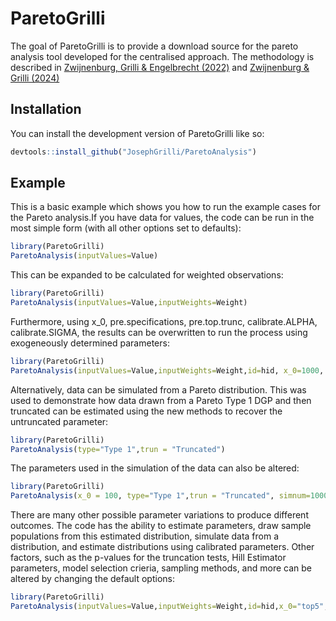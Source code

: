 
# ParetoGrilli

<!-- badges: start -->
<!-- badges: end -->

The goal of ParetoGrilli is to provide a download source for the pareto analysis tool developed for the centralised approach. The methodology is described in [Zwijnenburg, Grilli & Engelbrecht (2022)](https://iariw.org/wp-content/uploads/2022/07/Jorret-Joseph-Pao-IARIW-2022.pdf) and [Zwijnenburg & Grilli (2024)](https://iariw.org/wp-content/uploads/2024/08/Draft_1_1_JZ3.pdf)

## Installation

You can install the development version of ParetoGrilli like so:

``` r
devtools::install_github("JosephGrilli/ParetoAnalysis")
```

## Example

This is a basic example which shows you how to run the example cases for the Pareto analysis.If you have data for values, the code can be run in the most simple form (with all other options set to defaults):

``` r
library(ParetoGrilli)
ParetoAnalysis(inputValues=Value)
```

This can be expanded to be calculated for weighted observations:

``` r
library(ParetoGrilli)
ParetoAnalysis(inputValues=Value,inputWeights=Weight)
```

Furthermore, using x_0, pre.specifications, pre.top.trunc, calibrate.ALPHA, calibrate.SIGMA, the results can be overwritten to run the process using exogeneously determined parameters:

``` r
library(ParetoGrilli)
ParetoAnalysis(inputValues=Value,inputWeights=Weight,id=hid, x_0=1000, pre.specification="Generalized", pre.top.trunc="TRUE", calibrate.ALPHA=1.8,calibrate.SIGMA=1.2)
```


Alternatively, data can be simulated from a Pareto distribution. This was used to demonstrate how data drawn from a Pareto Type 1 DGP and then truncated can be estimated using the new methods to recover the untruncated parameter:

``` r
library(ParetoGrilli)
ParetoAnalysis(type="Type 1",trun = "Truncated")
```

The parameters used in the simulation of the data can also be altered:

``` r
library(ParetoGrilli)
ParetoAnalysis(x_0 = 100, type="Type 1",trun = "Truncated", simnum=10000, upperT = 0.85, lowerT=0.15,sim.ALPHA=1.8,sim.SIGMA=1.2)
```

There are many other possible parameter variations to produce different outcomes. The code has the ability to estimate parameters, draw sample populations from this estimated distribution, simulate data from a distribution, and estimate distributions using calibrated parameters. Other factors, such as the p-values for the truncation tests, Hill Estimator parameters, model selection crieria, sampling methods, and more can be altered by changing the default options:

``` r
library(ParetoGrilli)
ParetoAnalysis(inputValues=Value,inputWeights=Weight,id=hid,x_0="top5",method="Synths", graphs=TRUE, ksp=0.05, ttp = 0.05, HillEstimator=1, OptimSearch="Local", Sampling="Inverse", model.selection = "AIC", simulatePopulation = FALSE)
```
